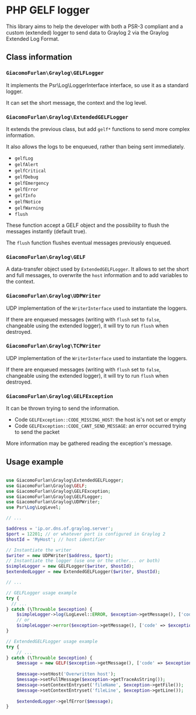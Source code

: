 # PHP GELF logger

This library aims to help the developer with both a PSR-3 compliant and a custom (extended) logger to send data to
Graylog 2 via the Graylog Extended Log Format.

## Class information

### `GiacomoFurlan\Graylog\GELFLogger`
It implements the Psr\Log\LoggerInterface interface, so use it as a standard logger.

It can set the short message, the context and the log level.

### `GiacomoFurlan\Graylog\ExtendedGELFLogger`
It extends the previous class, but add `gelf*` functions to send more complex information.

It also allows the logs to be enqueued, rather than being sent immediately.

- `gelfLog`
- `gelfAlert`
- `gelfCritical`
- `gelfDebug`
- `gelfEmergency`
- `gelfError`
- `gelfInfo`
- `gelfNotice`
- `gelfWarning`
- `flush`

These function accept a GELF object and the possibility to flush the messages instantly (default true).

The `flush` function flushes eventual messages previously enqueued.

### `GiacomoFurlan\Graylog\GELF`
A data-transfer object used by `ExtendedGELFLogger`. It allows to set the short and full messages, to overwrite
the `host` information and to add variables to the context.

### `GiacomoFurlan\Graylog\UDPWriter`
UDP implementation of the `WriterInterface` used to instantiate the loggers.

If there are enqueued messages (writing with `flush` set to `false`, changeable using the extended logger),
it will try to run `flush` when destroyed.

### `GiacomoFurlan\Graylog\TCPWriter`
UDP implementation of the `WriterInterface` used to instantiate the loggers.

If there are enqueued messages (writing with `flush` set to `false`, changeable using the extended logger),
it will try to run `flush` when destroyed.

### `GiacomoFurlan\Graylog\GELFException`
It can be thrown trying to send the information.

- Code `GELFException::CODE_MISSING_HOST`: the host is's not set or empty
- Code `GELFException::CODE_CANT_SEND_MESSAGE`: an error occurred trying to send the packet

More information may be gathered reading the exception's message.

## Usage example

```php

use GiacomoFurlan\Graylog\ExtendedGELFLogger;
use GiacomoFurlan\Graylog\GELF;
use GiacomoFurlan\Graylog\GELFException;
use GiacomoFurlan\Graylog\GELFLogger;
use GiacomoFurlan\Graylog\UDPWriter;
use Psr\Log\LogLevel;

// ...

$address = 'ip.or.dns.of.graylog.server';
$port = 12201; // or whatever port is configured in Graylog 2
$hostId = 'MyHost'; // host identifier

// Instantiate the writer
$writer = new UDPWriter($address, $port);
// Instantiate the logger (use one or the other... or both)
$simpleLogger = new GELFLogger($writer, $hostId);
$extendedLogger = new ExtendedGELFLogger($writer, $hostId);

// ...

// GELFLogger usage example
try {
  // ...
} catch (\Throwable $exception) {
    $simpleLogger->log(LogLevel::ERROR, $exception->getMessage(), ['code' => $exception->getCode()]);
    // or
    $simpleLogger->error($exception->getMessage(), ['code' => $exception->getCode()]);
}

// ExtendedGELFLogger usage example
try {
    // ...
} catch (\Throwable $exception) {
    $message = new GELF($exception->getMessage(), ['code' => $exception->getCode()]);
    
    $message->setHost('Overwritten host');
    $message->setFullMessage($exception->getTraceAsString());
    $message->setContextEntryset('fileName', $exception->getFile());
    $message->setContextEntryset('fileLine', $exception->getLine());
    
    $extendedLogger->gelfError($message);
}

```
